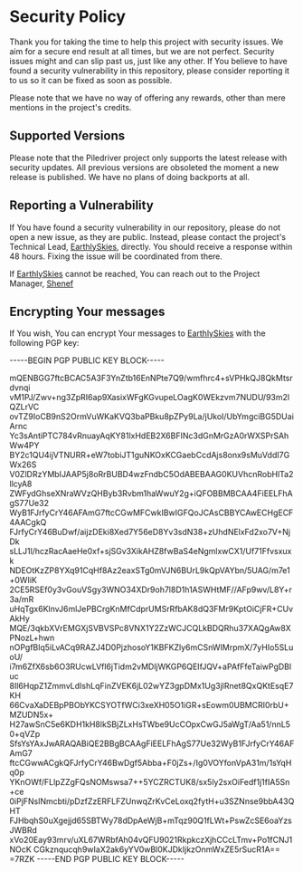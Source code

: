 # Security Policy
Thank you for taking the time to help this project with security issues. We aim for a secure end result
at all times, but we are not perfect. Security issues might and can slip past us, just like any other.
If You believe to have found a security vulnerability in this repository, please consider reporting it 
to us so it can be fixed as soon as possible.

Please note that we have no way of offering any rewards, other than mere mentions in the project's credits.

## Supported Versions
Please note that the Piledriver project only supports the latest release with security updates.
All previous versions are obsoleted the moment a new release is published. We have no plans of doing
backports at all.

## Reporting a Vulnerability
If You have found a security vulnerability in our repository, please do not open a new issue, as they are public.
Instead, please contact the project's Technical Lead, [EarthlySkies](https://github.com/EarthlySkies), directly.
You should receive a response within 48 hours. Fixing the issue will be coordinated from there. 

If [EarthlySkies](https://github.com/EarthlySkies) cannot be reached, You can reach out to the Project Manager,
[Shenef](https://github.com/shenef)

## Encrypting Your messages
If You wish, You can encrypt Your messages to [EarthlySkies](https://github.com/EarthlySkies) with the following
PGP key:

-----BEGIN PGP PUBLIC KEY BLOCK-----

mQENBGG7ftcBCAC5A3F3YnZtb16EnNPte7Q9/wmfhrc4+sVPHkQJ8QkMtsrdvnqi
vM1PJ/Zwv+ng3ZpRI6ap9XasixWFgKGvupeLOagK0WEkzvm7NUDU/93m2lQZLrVC
ovTZ9IoCB9nS2OrmVuWKaKVQ3baPBku8pZPy9La/jUkoI/UbYmgciBG5DUaiArnc
Yc3sAntiPTC784vRnuayAqKY81lxHdEB2X6BFINc3dGnMrGzA0rWXSPrSAhWw4PY
BY2c1QU4ijVTNURR+eW7tobiJT1guNKOxKCGaebCcdAjs8onx9sMuVddI7GWx26S
V0ZlDRzYMbIJAAP5j8oRrBUBD4wzFndbC5OdABEBAAG0KUVhcnRobHlTa2llcyA8
ZWFydGhseXNraWVzQHByb3Rvbm1haWwuY2g+iQFOBBMBCAA4FiEELFhAgS77Ue32
WyB1FJrfyCrY46AFAmG7ftcCGwMFCwkIBwIGFQoJCAsCBBYCAwECHgECF4AACgkQ
FJrfyCrY46BuDwf/aijzDEki8Xed7Y56eD8Yv3sdN38+zUhdNElxFd2xo7V+NjDk
sLLJ1l/hczRacAaeHe0xf+sjSGv3XikAHZ8fwBaS4eNgmlxwCX1/Uf71Ffvsxuxk
NDEOtKzZP8YXq91CqHf8Az2eaxSTg0mVJN6BUrL9kQpVAYbn/5UAG/m7e1+0WIiK
2CE5RSEf0y3vGouVSgy3WNO34XDr9oh7l8D1h1ASWHtMF//AFp9wv/L8Y+r3a/mR
uHqTgx6KlnvJ6mlJePBCrgKnMfCdprUMSrRfbAK8dQ3FMr9KptOiCjFR+CUvAkHy
MQE/3qkbXVrEMGXjSVBVSPc8VNX1Y2ZzWCJCQLkBDQRhu37XAQgAw8XPNozL+hwn
nOPgfBlq5iLvACq9RAZJ4D0PjzhosoY1KBFKZly6mCSnWIMrpmX/7yHIo5SLuoU/
i7m6ZfX6sb6O3RUcwLVfl6jTidm2vMDljWKGP6QEIfJQV+aPAfFfeTaiwPgDBluc
8Il6HqpZ1ZmmvLdIshLqFinZVEK6jL02wYZ3gpDMx1Ug3jlRnet8QxQKtEsqE7KH
66CvaXaDEBpPBObYKCSYOTfWCi3xeXH05O1iGR+sEowm0UBMCRI0rbU+MZUDN5x+
H27awSnC5e6KDH1kH8lkSBjZLxHsTWbe9UcCOpxCwGJ5aWgT/Aa51/nnL50+qVZp
SfsYsYAxJwARAQABiQE2BBgBCAAgFiEELFhAgS77Ue32WyB1FJrfyCrY46AFAmG7
ftcCGwwACgkQFJrfyCrY46BwDgf5Abba+F0jZs+/Ig0VOYfonVpA31m/1sYqHq0p
YKnOWf/FLlpZZgFQsNOMswsa7++5YCZRCTUK8/sx5ly2sxOiFedf1j1fIA5Sn+ce
0iPjFNslNmcbti/pDzfZzERFLFZUnwqZrKvCeLoxq2fytH+u3SZNnse9bbA43QHT
FJHbqhS0uXgejjd65SBTWy78dDpAeWjB+mTqz90Q1fLWt+PswZcSE6oaYzsJWBRd
xVo20Eay93mrv/uXL67WRbfAh04vQFU9021RkpkczXjhCCcLTmv+Po1fCNJ1NOcK
CGkznqucqh9wIaX2ak6yYV0wBl0KJDkIjkzOnmWxZE5rSucR1A==
=7RZK
-----END PGP PUBLIC KEY BLOCK-----
